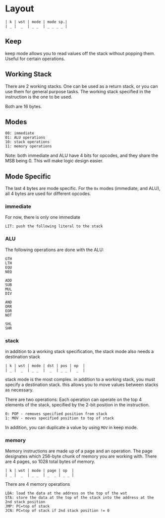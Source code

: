 # Layout
```
| k | wst | mode | mode sp.|
| _ |  _  | _ _  | _ _ _ _ |
```

## Keep
keep mode allows you to read values off the stack without popping them. Useful for certain operations.

## Working Stack
There are 2 working stacks. One can be used as a return stack, or you can use them for general purpose tasks.
The working stack specified in the instruction is the one to be used.

Both are 16 bytes.

## Modes
```
00: immediate
01: ALU operations
10: stack operations
11: memory operations
```

Note: both immediate and ALU have 4 bits for opcodes, and they share the MSB being 0. This will make logic design easier.

## Mode Specific
The last 4 bytes are mode specific. For the `0x` modes (immediate, and ALU), all 4 bytes are used for different opcodes.

### immediate
For now, there is only one immediate

```
LIT: push the following literal to the stack
```

### ALU

The following operations are done with the ALU:
```
GTH
LTH
EQU
NEQ

ADD
SUB
MUL
DIV

AND
ORR
EOR
NOT

SHL
SHR
```

### stack
in addition to a working stack specification, the stack mode also needs a destination stack
```
| k | wst | mode | dst | pos | op  |
| _ |  _  | _ _  |  _  | _ _ |  _  |
```

stack mode is the most complex. in addition to a working stack, you must specify a destination stack.
this allows you to move values between stacks as necessary.

There are two operations:
Each operation can operate on the top 4 elements of the stack, specified by the 2-bit position in the instruction.
```
0: POP - removes specified position from stack
1: MOV - moves specified position to top of stack
```


In addition, you can duplicate a value by using `MOV` in keep mode.


### memory

Memory instructions are made up of a page and an operation.
The page designates which 256-byte chunk of memory you are working with.
There are 4 pages, so 1028 total bytes of memory.

```
| k | wst | mode | page | op  |
| _ |  _  | _ _  | _  _ | _ _ |
```

There are 4 memory operations
```
LDA: load the data at the address on the top of the wst
STA: store the data at the top of the stack into the address at the 2nd stack position
JMP: PC=top of stack
JCN: PC=top of stack if 2nd stack position != 0
```
